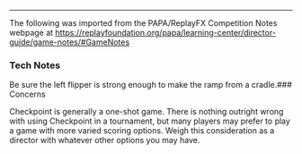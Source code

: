 ***
The following was imported from the PAPA/ReplayFX Competition Notes webpage at https://replayfoundation.org/papa/learning-center/director-guide/game-notes/#GameNotes

### Tech Notes
            
Be sure the left flipper is strong enough to make the ramp from a cradle.### Concerns
            
Checkpoint is generally a one-shot game. There is nothing outright wrong with using Checkpoint in a tournament, but many players may prefer to play a game with more varied scoring options. Weigh this consideration as a director with whatever other options you may have.